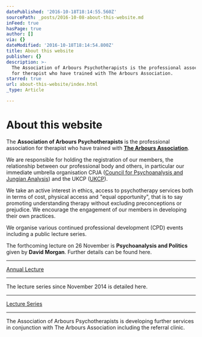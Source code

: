 ```yaml
---
datePublished: '2016-10-18T18:14:55.560Z'
sourcePath: _posts/2016-10-08-about-this-website.md
inFeed: true
hasPage: true
author: []
via: {}
dateModified: '2016-10-18T18:14:54.800Z'
title: About this website
publisher: {}
description: >-
  The Association of Arbours Psychotherapists is the professional association
  for therapist who have trained with The Arbours Association.
starred: true
url: about-this-website/index.html
_type: Article

---
```

# **About this website**

The **Association of Arbours Psychotherapists** is the professional association for therapist who have trained with **[The Arbours Association][0]**.

We are responsible for holding the registration of our members, the relationship between our professional body and others, in particular our immediate umbrella organisation CPJA ([Council for Psychoanalysis and Jungian Analysis][1]) and the UKCP ([UKCP][2]).

We take an active interest in ethics, access to psychotherapy services both in terms of cost, physical access and "equal opportunity", that is to say promoting understanding therapy without excluding preconceptions or prejudice. We encourage the engagement of our members in developing their own practices.

We organise various continued professional development (CPD) events including a public lecture series.

The forthcoming lecture on 26 November is **Psychoanalysis and Politics** given by **David Morgan**. Further details can be found here.

------------
[Annual Lecture][3]

------------

The lecture series since November 2014 is detailed here.

------------
[Lecture Series][4]

------------

The Association of Arbours Psychotherapists is developing further services in conjunction with The Arbours Association including the referral clinic.

[0]: http://arboursassociation.org/ "The Arbours Association"
[1]: http://www.cpja.org.uk/
[2]: http://www.psychotherapy.org.uk/
[3]: http://aapmembers.org/aap-annual-conference/
[4]: http://aapmembers.org/lecture-series